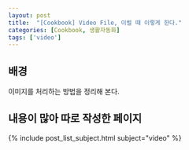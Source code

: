 ```yaml
---
layout: post
title:  "[Cookbook] Video File, 이럴 때 이렇게 한다."
categories: [Cookbook, 생활자동화]
tags: ['video']
---
```


## 배경

이미지를 처리하는 방법을 정리해 본다.

## 내용이 많아 따로 작성한 페이지

{% include post_list_subject.html subject="video" %}
